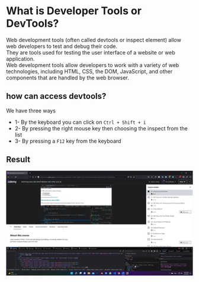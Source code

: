 # What is Developer Tools or DevTools?

Web development tools (often called devtools or inspect element) allow web developers to test and debug their code.\
They are tools used for testing the user interface of a website or web application.\
Web development tools allow developers to work with a variety of web technologies, including HTML, CSS, the DOM, JavaScript, and other components that are handled by the web browser.

## how can access devtools?

We have three ways

- 1- By the keyboard you can click on `Ctrl + Shift + i`
- 2- By pressing the right mouse key then choosing the inspect from the list
- 3- By pressing a `F12` key from the keyboard

## Result

![DevTools](devtools.png)
